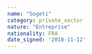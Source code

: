 ```yaml
---
name: "Sogeti"
category: private_sector
nature: "Entreprise"
nationality: FRA
date_signed: '2018-11-12'
---
```

    